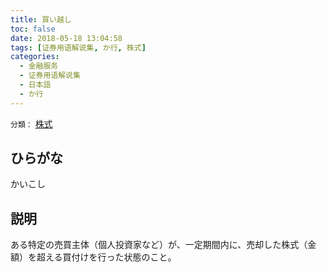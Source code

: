 ```yaml
---
title: 買い越し
toc: false
date: 2018-05-18 13:04:58
tags: [证券用语解说集, か行, 株式]
categories:
  - 金融服务
  - 证券用语解说集
  - 日本語
  - か行
---
```


`分類：` [株式](/tags/株式/)

## ひらがな

かいこし

## 説明

ある特定の売買主体（個人投資家など）が、一定期間内に、売却した株式（金額）を超える買付けを行った状態のこと。
